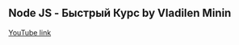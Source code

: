 ## Node JS - Быстрый Курс by Vladilen Minin

[YouTube link](https://www.youtube.com/watch?v=9EtkpCzqZu0&t=41s&ab_channel=%D0%92%D0%BB%D0%B0%D0%B4%D0%B8%D0%BB%D0%B5%D0%BD%D0%9C%D0%B8%D0%BD%D0%B8%D0%BD)